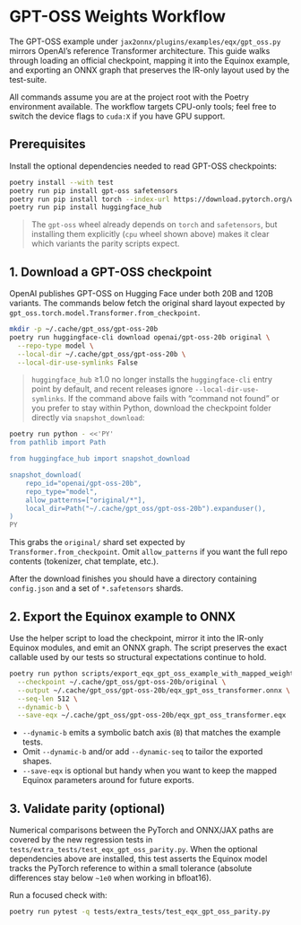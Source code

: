 # GPT-OSS Weights Workflow

The GPT-OSS example under `jax2onnx/plugins/examples/eqx/gpt_oss.py` mirrors
OpenAI’s reference Transformer architecture. This guide walks through loading an
official checkpoint, mapping it into the Equinox example, and exporting an ONNX
graph that preserves the IR-only layout used by the test-suite.

All commands assume you are at the project root with the Poetry environment
available. The workflow targets CPU-only tools; feel free to switch the device
flags to `cuda:X` if you have GPU support.

## Prerequisites

Install the optional dependencies needed to read GPT-OSS checkpoints:

```bash
poetry install --with test
poetry run pip install gpt-oss safetensors
poetry run pip install torch --index-url https://download.pytorch.org/whl/cpu
poetry run pip install huggingface_hub
```

> The `gpt-oss` wheel already depends on `torch` and `safetensors`, but
> installing them explicitly (`cpu` wheel shown above) makes it clear which
> variants the parity scripts expect.

## 1. Download a GPT-OSS checkpoint

OpenAI publishes GPT-OSS on Hugging Face under both 20B and 120B variants. The
commands below fetch the original shard layout expected by
`gpt_oss.torch.model.Transformer.from_checkpoint`.

```bash
mkdir -p ~/.cache/gpt_oss/gpt-oss-20b
poetry run huggingface-cli download openai/gpt-oss-20b original \
  --repo-type model \
  --local-dir ~/.cache/gpt_oss/gpt-oss-20b \
  --local-dir-use-symlinks False
```

> `huggingface_hub` ≥1.0 no longer installs the `huggingface-cli` entry point by
> default, and recent releases ignore `--local-dir-use-symlinks`. If the command
> above fails with “command not found” or you prefer to stay within Python,
> download the checkpoint folder directly via `snapshot_download`:

```bash
poetry run python - <<'PY'
from pathlib import Path

from huggingface_hub import snapshot_download

snapshot_download(
    repo_id="openai/gpt-oss-20b",
    repo_type="model",
    allow_patterns=["original/*"],
    local_dir=Path("~/.cache/gpt_oss/gpt-oss-20b").expanduser(),
)
PY
```

This grabs the `original/` shard set expected by
`Transformer.from_checkpoint`. Omit `allow_patterns` if you want the full repo
contents (tokenizer, chat template, etc.).

After the download finishes you should have a directory containing `config.json`
and a set of `*.safetensors` shards.

## 2. Export the Equinox example to ONNX

Use the helper script to load the checkpoint, mirror it into the IR-only Equinox
modules, and emit an ONNX graph. The script preserves the exact callable used by
our tests so structural expectations continue to hold.

```bash
poetry run python scripts/export_eqx_gpt_oss_example_with_mapped_weights.py \
  --checkpoint ~/.cache/gpt_oss/gpt-oss-20b/original \
  --output ~/.cache/gpt_oss/gpt-oss-20b/eqx_gpt_oss_transformer.onnx \
  --seq-len 512 \
  --dynamic-b \
  --save-eqx ~/.cache/gpt_oss/gpt-oss-20b/eqx_gpt_oss_transformer.eqx
```

- `--dynamic-b` emits a symbolic batch axis (`B`) that matches the example tests.
- Omit `--dynamic-b` and/or add `--dynamic-seq` to tailor the exported shapes.
- `--save-eqx` is optional but handy when you want to keep the mapped Equinox
  parameters around for future exports.

## 3. Validate parity (optional)

Numerical comparisons between the PyTorch and ONNX/JAX paths are covered by the
new regression tests in `tests/extra_tests/test_eqx_gpt_oss_parity.py`. When the
optional dependencies above are installed, this test asserts the Equinox model
tracks the PyTorch reference to within a small tolerance (absolute differences
stay below `~1e0` when working in bfloat16).

Run a focused check with:

```bash
poetry run pytest -q tests/extra_tests/test_eqx_gpt_oss_parity.py
```
